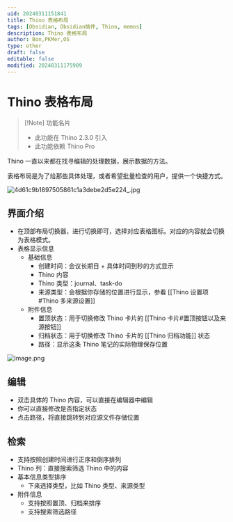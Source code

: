 ```yaml
---
uid: 20240311151841
title: Thino 表格布局
tags: [Obsidian, Obsidian插件, Thino, memos]
description: Thino 表格布局
author: Bon,PKMer,OS
type: other
draft: false
editable: false
modified: 20240311175909
---
```


# Thino 表格布局

> [!Note] 功能名片
> - 此功能在 Thino 2.3.0 引入
> - 此功能依赖 Thino Pro

Thino 一直以来都在找寻编辑的处理数据，展示数据的方法。

表格布局是为了给那些具体处理，或者希望批量检查的用户，提供一个快捷方式。

![4d61c9b1897505861c1a3debe2d5e224_.jpg](https://cdn.pkmer.cn/images/4d61c9b1897505861c1a3debe2d5e224_.jpg!pkmer)

## 界面介绍

- 在顶部布局切换器，进行切换即可，选择对应表格图标。对应的内容就会切换为表格模式。
- 表格显示信息
	- 基础信息
		- 创建时间：会议长期日 + 具体时间到秒的方式显示
		- Thino 内容
		- Thino 类型：journal、task-do
		- 来源类型：会根据你存储的位置进行显示，参看 [[Thino 设置项#Thino 多来源设置]]
	- 附件信息
		- 置顶状态：用于切换修改 Thino 卡片的 [[Thino 卡片#置顶按钮以及来源按钮]]
		- 归档状态：用于切换修改 Thino 卡片的 [[Thino 归档功能]] 状态
		- 路径：显示这条 Thino 笔记的实际物理保存位置

![image.png](https://cdn.pkmer.cn/images/20240311162144.png!pkmer)

## 编辑

- 双击具体的 Thino 内容，可以直接在编辑器中编辑
- 你可以直接修改是否指定状态
- 点击路径，将直接跳转到对应源文件存储位置

## 检索

- 支持按照创建时间进行正序和倒序排列
- Thino 列：直接搜索筛选 Thino 中的内容
- 基本信息类型排序
	- 下来选择类型，比如 Thino 类型、来源类型
- 附件信息
	- 支持按照置顶、归档来排序
	- 支持搜索筛选路径

